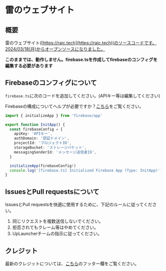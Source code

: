 # 雷のウェブサイト

## 概要

雷のウェブサイト([https://raic.tech](https://raic.tech))のソースコードです。2024/03/18(月)からオープンソースになりました。

**このままでは、動作しません。firebase.tsを作成してfirebaseのコンフィグを編集する必要があります**

## Firebaseのコンフィグについて

`firebase.ts`に次のコードを追加してください。(APIキー等は編集してください)

Firebaseの構成についてヘルプが必要ですか？[こちら](https://firebase.google.com/docs/auth/web/start?hl=ja)をご覧ください。

```typescript
import { initializeApp } from 'firebase/app'

export function InitApp() {
  const firebaseConfig = {
    apiKey: 'APIキー',
    authDomain: '認証ドメイン',
    projectId: 'プロジェクトID',
    storageBucket: 'ストレージバケット',
    messagingSenderId: 'メッセージ送信者ID',
  }

  initializeApp(firebaseConfig!)
  console.log('[firebase.ts] Initialized Firebase App (Type: InitApp)')
}
```

## IssuesとPull requestsについて

IssuesとPull requestsを快適に使用するために、下記のルールに従ってください。

1. 同じリクエストを複数送信しないでください。
2. 拒否されてもクレーム等はやめてください。
3. UpLauncherチームの指示に従ってください。

## クレジット

最新のクレジットについては、[こちら](https://raic.tech)のフッター欄をご覧ください。

